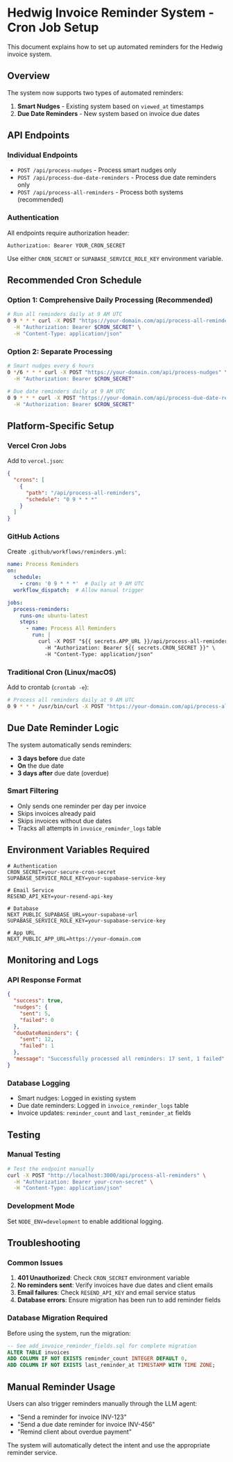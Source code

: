 # Hedwig Invoice Reminder System - Cron Job Setup

This document explains how to set up automated reminders for the Hedwig invoice system.

## Overview

The system now supports two types of automated reminders:
1. **Smart Nudges** - Existing system based on `viewed_at` timestamps
2. **Due Date Reminders** - New system based on invoice due dates

## API Endpoints

### Individual Endpoints
- `POST /api/process-nudges` - Process smart nudges only
- `POST /api/process-due-date-reminders` - Process due date reminders only
- `POST /api/process-all-reminders` - Process both systems (recommended)

### Authentication
All endpoints require authorization header:
```
Authorization: Bearer YOUR_CRON_SECRET
```

Use either `CRON_SECRET` or `SUPABASE_SERVICE_ROLE_KEY` environment variable.

## Recommended Cron Schedule

### Option 1: Comprehensive Daily Processing (Recommended)
```bash
# Run all reminders daily at 9 AM UTC
0 9 * * * curl -X POST "https://your-domain.com/api/process-all-reminders" \
  -H "Authorization: Bearer $CRON_SECRET" \
  -H "Content-Type: application/json"
```

### Option 2: Separate Processing
```bash
# Smart nudges every 6 hours
0 */6 * * * curl -X POST "https://your-domain.com/api/process-nudges" \
  -H "Authorization: Bearer $CRON_SECRET"

# Due date reminders daily at 9 AM UTC
0 9 * * * curl -X POST "https://your-domain.com/api/process-due-date-reminders" \
  -H "Authorization: Bearer $CRON_SECRET"
```

## Platform-Specific Setup

### Vercel Cron Jobs
Add to `vercel.json`:
```json
{
  "crons": [
    {
      "path": "/api/process-all-reminders",
      "schedule": "0 9 * * *"
    }
  ]
}
```

### GitHub Actions
Create `.github/workflows/reminders.yml`:
```yaml
name: Process Reminders
on:
  schedule:
    - cron: '0 9 * * *'  # Daily at 9 AM UTC
  workflow_dispatch:  # Allow manual trigger

jobs:
  process-reminders:
    runs-on: ubuntu-latest
    steps:
      - name: Process All Reminders
        run: |
          curl -X POST "${{ secrets.APP_URL }}/api/process-all-reminders" \
            -H "Authorization: Bearer ${{ secrets.CRON_SECRET }}" \
            -H "Content-Type: application/json"
```

### Traditional Cron (Linux/macOS)
Add to crontab (`crontab -e`):
```bash
# Process all reminders daily at 9 AM UTC
0 9 * * * /usr/bin/curl -X POST "https://your-domain.com/api/process-all-reminders" -H "Authorization: Bearer YOUR_CRON_SECRET" -H "Content-Type: application/json" >> /var/log/hedwig-reminders.log 2>&1
```

## Due Date Reminder Logic

The system automatically sends reminders:
- **3 days before** due date
- **On** the due date
- **3 days after** due date (overdue)

### Smart Filtering
- Only sends one reminder per day per invoice
- Skips invoices already paid
- Skips invoices without due dates
- Tracks all attempts in `invoice_reminder_logs` table

## Environment Variables Required

```env
# Authentication
CRON_SECRET=your-secure-cron-secret
SUPABASE_SERVICE_ROLE_KEY=your-supabase-service-key

# Email Service
RESEND_API_KEY=your-resend-api-key

# Database
NEXT_PUBLIC_SUPABASE_URL=your-supabase-url
SUPABASE_SERVICE_ROLE_KEY=your-supabase-service-key

# App URL
NEXT_PUBLIC_APP_URL=https://your-domain.com
```

## Monitoring and Logs

### API Response Format
```json
{
  "success": true,
  "nudges": {
    "sent": 5,
    "failed": 0
  },
  "dueDateReminders": {
    "sent": 12,
    "failed": 1
  },
  "message": "Successfully processed all reminders: 17 sent, 1 failed"
}
```

### Database Logging
- Smart nudges: Logged in existing system
- Due date reminders: Logged in `invoice_reminder_logs` table
- Invoice updates: `reminder_count` and `last_reminder_at` fields

## Testing

### Manual Testing
```bash
# Test the endpoint manually
curl -X POST "http://localhost:3000/api/process-all-reminders" \
  -H "Authorization: Bearer your-cron-secret" \
  -H "Content-Type: application/json"
```

### Development Mode
Set `NODE_ENV=development` to enable additional logging.

## Troubleshooting

### Common Issues
1. **401 Unauthorized**: Check `CRON_SECRET` environment variable
2. **No reminders sent**: Verify invoices have due dates and client emails
3. **Email failures**: Check `RESEND_API_KEY` and email service status
4. **Database errors**: Ensure migration has been run to add reminder fields

### Database Migration Required
Before using the system, run the migration:
```sql
-- See add_invoice_reminder_fields.sql for complete migration
ALTER TABLE invoices 
ADD COLUMN IF NOT EXISTS reminder_count INTEGER DEFAULT 0,
ADD COLUMN IF NOT EXISTS last_reminder_at TIMESTAMP WITH TIME ZONE;
```

## Manual Reminder Usage

Users can also trigger reminders manually through the LLM agent:
- "Send a reminder for invoice INV-123"
- "Send a due date reminder for invoice INV-456"
- "Remind client about overdue payment"

The system will automatically detect the intent and use the appropriate reminder service.